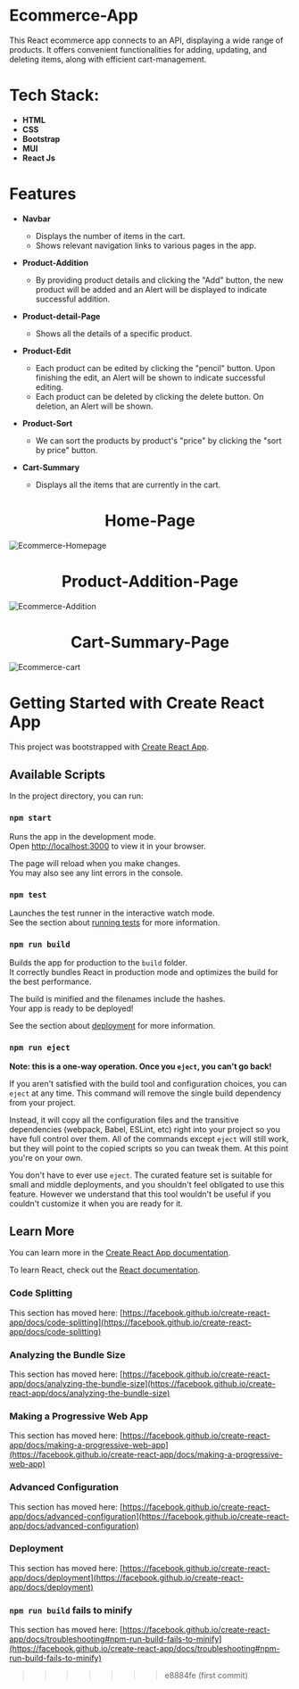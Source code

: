 # Ecommerce-App

This React ecommerce app connects to an API, displaying a wide range of products. It offers convenient functionalities for adding, updating, and deleting items, along with efficient cart-management.


# Tech Stack:
  - **HTML**
  - **CSS**
  - **Bootstrap**
  - **MUI**
  - **React Js**

# Features

- **Navbar**
  - Displays the number of items in the cart.
  - Shows relevant navigation links to various pages in the app.

- **Product-Addition**
  - By providing product details and clicking the "Add" button, the new product will be added and an Alert will be displayed to indicate successful addition.

- **Product-detail-Page**
  - Shows all the details of a specific product.

- **Product-Edit**
  - Each product can be edited by clicking the "pencil" button. Upon finishing the edit, an Alert will be shown to indicate successful 
     editing.
  - Each product can be deleted by clicking the delete button. On deletion, an Alert will be shown.
  
- **Product-Sort**
  - We can sort the products by product's "price" by clicking the "sort by price" button.

- **Cart-Summary**
  - Displays all the items that are currently in the cart.
  


<div align="center">
  <h1>Home-Page</h1>
</div>

![Ecommerce-Homepage](https://github.com/thirumeniram/React-Ecommerce-App/assets/66516937/0bf3f53a-c879-4987-9221-511b28ac8e62)

<div align="center">
  <h1>Product-Addition-Page</h1>
</div>

![Ecommerce-Addition](https://github.com/thirumeniram/React-Ecommerce-App/assets/66516937/5450d4a9-ff1a-4510-bc0d-2a1a6d30955c)

<div align="center">
  <h1>Cart-Summary-Page</h1>
</div>

![Ecommerce-cart](https://github.com/thirumeniram/React-Ecommerce-App/assets/66516937/7cc26f97-096f-41ec-a280-701d4651885e)

# Getting Started with Create React App

This project was bootstrapped with [Create React App](https://github.com/facebook/create-react-app).

## Available Scripts

In the project directory, you can run:

### `npm start`

Runs the app in the development mode.\
Open [http://localhost:3000](http://localhost:3000) to view it in your browser.

The page will reload when you make changes.\
You may also see any lint errors in the console.

### `npm test`

Launches the test runner in the interactive watch mode.\
See the section about [running tests](https://facebook.github.io/create-react-app/docs/running-tests) for more information.

### `npm run build`

Builds the app for production to the `build` folder.\
It correctly bundles React in production mode and optimizes the build for the best performance.

The build is minified and the filenames include the hashes.\
Your app is ready to be deployed!

See the section about [deployment](https://facebook.github.io/create-react-app/docs/deployment) for more information.

### `npm run eject`

**Note: this is a one-way operation. Once you `eject`, you can't go back!**

If you aren't satisfied with the build tool and configuration choices, you can `eject` at any time. This command will remove the single build dependency from your project.

Instead, it will copy all the configuration files and the transitive dependencies (webpack, Babel, ESLint, etc) right into your project so you have full control over them. All of the commands except `eject` will still work, but they will point to the copied scripts so you can tweak them. At this point you're on your own.

You don't have to ever use `eject`. The curated feature set is suitable for small and middle deployments, and you shouldn't feel obligated to use this feature. However we understand that this tool wouldn't be useful if you couldn't customize it when you are ready for it.

## Learn More

You can learn more in the [Create React App documentation](https://facebook.github.io/create-react-app/docs/getting-started).

To learn React, check out the [React documentation](https://reactjs.org/).

### Code Splitting

This section has moved here: [https://facebook.github.io/create-react-app/docs/code-splitting](https://facebook.github.io/create-react-app/docs/code-splitting)

### Analyzing the Bundle Size

This section has moved here: [https://facebook.github.io/create-react-app/docs/analyzing-the-bundle-size](https://facebook.github.io/create-react-app/docs/analyzing-the-bundle-size)

### Making a Progressive Web App

This section has moved here: [https://facebook.github.io/create-react-app/docs/making-a-progressive-web-app](https://facebook.github.io/create-react-app/docs/making-a-progressive-web-app)

### Advanced Configuration

This section has moved here: [https://facebook.github.io/create-react-app/docs/advanced-configuration](https://facebook.github.io/create-react-app/docs/advanced-configuration)

### Deployment

This section has moved here: [https://facebook.github.io/create-react-app/docs/deployment](https://facebook.github.io/create-react-app/docs/deployment)

### `npm run build` fails to minify

This section has moved here: [https://facebook.github.io/create-react-app/docs/troubleshooting#npm-run-build-fails-to-minify](https://facebook.github.io/create-react-app/docs/troubleshooting#npm-run-build-fails-to-minify)
>>>>>>> e8884fe (first commit)


